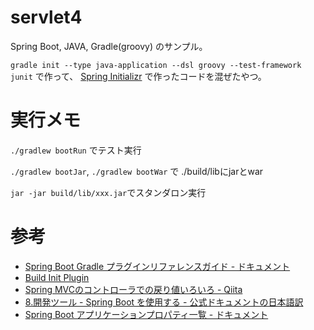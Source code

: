 # servlet4

Spring Boot, JAVA, Gradle(groovy) のサンプル。

`gradle init --type java-application --dsl groovy --test-framework junit`
で作って、
[Spring Initializr](https://start.spring.io/)
で作ったコードを混ぜたやつ。


# 実行メモ

`./gradlew bootRun` でテスト実行

`./gradlew bootJar`, `./gradlew bootWar` で ./build/libにjarとwar

`jar -jar build/lib/xxx.jar`でスタンダロン実行


# 参考

- [Spring Boot Gradle プラグインリファレンスガイド - ドキュメント](https://spring.pleiades.io/spring-boot/docs/current/gradle-plugin/reference/html/)
- [Build Init Plugin](https://docs.gradle.org/current/userguide/build_init_plugin.html)
- [Spring MVCのコントローラでの戻り値いろいろ - Qiita](https://qiita.com/tag1216/items/3680b92cf96eb5a170f0)
- [8.開発ツール - Spring Boot を使用する - 公式ドキュメントの日本語訳](https://spring.pleiades.io/spring-boot/docs/current/reference/html/using-spring-boot.html#using-boot-devtools)
- [Spring Boot アプリケーションプロパティ一覧 - ドキュメント](https://spring.pleiades.io/spring-boot/docs/current/reference/html/appendix-application-properties.html)
